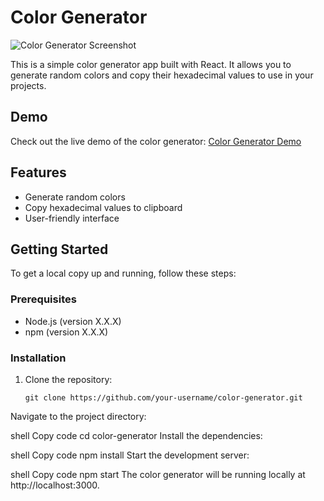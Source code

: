 # Color Generator

![Color Generator Screenshot](screenshot.png)

This is a simple color generator app built with React. It allows you to generate random colors and copy their hexadecimal values to use in your projects.

## Demo

Check out the live demo of the color generator: [Color Generator Demo](https://your-username.github.io/color-generator)

## Features

- Generate random colors
- Copy hexadecimal values to clipboard
- User-friendly interface

## Getting Started

To get a local copy up and running, follow these steps:

### Prerequisites

- Node.js (version X.X.X)
- npm (version X.X.X)

### Installation

1. Clone the repository:

   ```shell
   git clone https://github.com/your-username/color-generator.git
Navigate to the project directory:

shell
Copy code
cd color-generator
Install the dependencies:

shell
Copy code
npm install
Start the development server:

shell
Copy code
npm start
The color generator will be running locally at http://localhost:3000.




